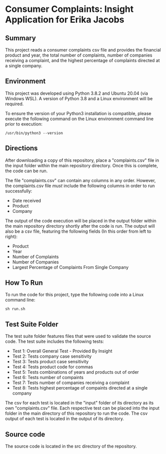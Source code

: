 # Consumer Complaints: Insight Application for Erika Jacobs

## Summary
This project reads a consumer complaints csv file and provides the financial product and year, the total number of complaints, number of companies receiving a complaint, and the highest percentage of complaints directed at a single company.

## Environment
This project was developed using Python 3.8.2 and Ubuntu 20.04 (via Windows WSL). A version of Python 3.8 and a Linux environment will be required.

To ensure the version of your Python3 installation is compatible, please execute the following command on the Linux environment command line prior to execution:

```/usr/bin/python3 --version```

## Directions
After downloading a copy of this repository, place a "complaints.csv" file in the input folder within the main repository directory. Once this is complete, the code can be run.

The file "complaints.csv" can contain any columns in any order. However, the complaints.csv file *must* include the following columns in order to run successfully:
* Date received
* Product
* Company

The output of the code execution will be placed in the output folder within the main repository directory shortly after the code is run. The output will also be a csv file, featuring the following fields (In this order from left to right):
* Product
* Year
* Number of Complaints
* Number of Companies
* Largest Percentage of Complaints From Single Company

## How To Run
To run the code for this project, type the following code into a Linux command line:

```sh run.sh```

## Test Suite Folder
The test suite folder features files that were used to validate the source code. The test suite includes the following tests:
* Test 1: Overall General Test - Provided By Insight
* Test 2: Tests company case sensitivity
* Test 3: Tests product case sensitivity
* Test 4: Tests product code for commas
* Test 5: Tests combinations of years and products out of order
* Test 6: Tests number of compaints
* Test 7: Tests number of companies receiving a complaint
* Test 8: Tests highest percentage of compaints directed at a single company

The csv for each test is located in the "input" folder of its directory as its own "complaints.csv" file. Each respective test can be placed into the input folder in the main directory of this repository to run the code. The csv output of each test is located in the output of its directory.

## Source code
The source code is located in the src directory of the repository. 
